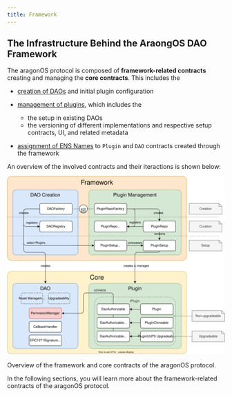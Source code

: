 ```yaml
---
title: Framework
---
```


## The Infrastructure Behind the AraongOS DAO Framework

The aragonOS protocol is composed of **framework-related contracts** creating and managing the **core contracts**. This includes the

- [creation of DAOs](01-dao-creation/index.md) and initial plugin configuration
- [management of plugins](02-plugin-management/index.md), which includes the

  - the setup in existing DAOs
  - the versioning of different implementations and respective setup contracts, UI, and related metadata

- [assignment of ENS Names](./03-ens-names.md) to `Plugin` and `DAO` contracts created through the framework

An overview of the involved contracts and their iteractions is shown below:

<div class="center-column">

![](aragon-os-infrastructure-core-overview.drawio.svg)

<p class="caption"> 
  Overview of the framework and core contracts of the aragonOS protocol.
</p>

</div>

In the following sections, you will learn more about the framework-related contracts of the aragonOS protocol.
